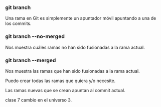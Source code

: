### git branch
Una rama en Git es simplemente un apuntador móvil apuntando a una de los commits.

### git branch --no-merged
Nos muestra cuáles ramas no han sido fusionadas a la rama actual.

### git branch --merged
Nos muestra las ramas que han sido fusionadas a la rama actual.

Puedo crear todas las ramas que quiera y/o necesite.

Las ramas nuevas que se crean apuntan al commit actual.


clase 7
cambio en el universo 3.

